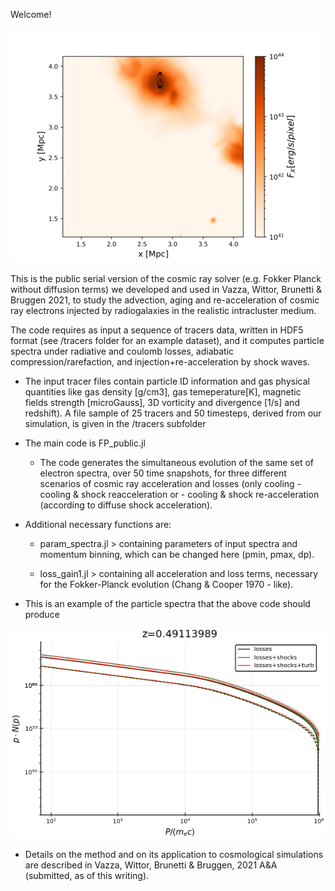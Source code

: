 Welcome!

<img src="Webp.net-gifmaker-132.gif" alt="alt text" width="whatever" height="whatever">

This is the public serial version of the cosmic ray solver (e.g. Fokker Planck without diffusion terms) we developed and used in Vazza, Wittor, Brunetti & Bruggen 2021, to study the advection, aging and re-acceleration of cosmic ray electrons injected by radiogalaxies in the realistic intracluster medium. 

The code requires as input a sequence of tracers data, written in HDF5 format (see /tracers folder for an example dataset), and it computes particle spectra under radiative and coulomb losses, adiabatic compression/rarefaction, and injection+re-acceleration by shock waves. 

- The input tracer files contain particle ID information and gas physical quantities like gas density [g/cm3], gas temeperature[K], magnetic fields strength [microGauss],  3D vorticity and divergence [1/s] and redshift). 
A file sample of 25 tracers and 50 timesteps, derived from our simulation, is given in the /tracers subfolder

* The main code is FP_public.jl

     - The code generates the simultaneous evolution of the same set of electron spectra, over 50 time snapshots, for three different scenarios of cosmic ray acceleration and losses (only cooling - cooling & shock reacceleration or - cooling & shock re-acceleration (according to diffuse shock acceleration). 
      

* Additional necessary functions are: 

     - param_spectra.jl  > containing  parameters of input spectra and momentum binning, which can be changed here (pmin, pmax, dp).

     -  loss_gain1.jl   > containing all acceleration and loss terms, necessary for the Fokker-Planck evolution (Chang & Cooper 1970 - like). 

* This is an example of the particle spectra that the above code should produce

<img src="Webp.net-gifmaker (15).gif" alt="alt text" width="whatever" height="whatever">



* Details on the method and on its application to cosmological simulations are described in Vazza, Wittor, Brunetti & Bruggen, 2021 A&A (submitted, as of this writing). 


